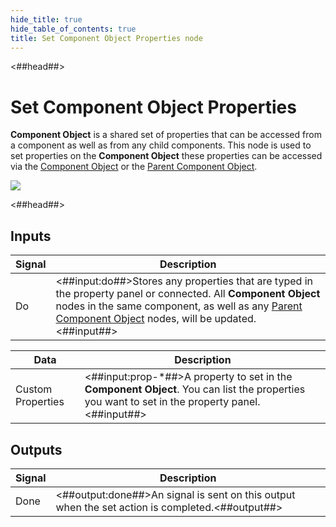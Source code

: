 ```yaml
---
hide_title: true
hide_table_of_contents: true
title: Set Component Object Properties node
---
```


<##head##>

# Set Component Object Properties

**Component Object** is a shared set of properties that can be accessed from a component as well as from any child components. This node is used to set properties on the **Component Object** these properties can be accessed via the [Component Object](/nodes/component-utilities/component-object) or the [Parent Component Object](/nodes/component-utilities/parent-component-object).

<div className="ndl-image-with-background l">

![](/nodes/component-utilities/set-component-object-properties/set-component-object-properties.png)

</div>

<##head##>

## Inputs

| Signal                                 | Description                                                                                                                                                                                                                                                                   |
| -------------------------------------- | ----------------------------------------------------------------------------------------------------------------------------------------------------------------------------------------------------------------------------------------------------------------------------- |
| <span className="ndl-signal">Do</span> | <##input:do##>Stores any properties that are typed in the property panel or connected. All **Component Object** nodes in the same component, as well as any [Parent Component Object](/nodes/component-utilities/parent-component-object) nodes, will be updated. <##input##> |

| Data                                                | Description                                                                                                                                     |
| --------------------------------------------------- | ----------------------------------------------------------------------------------------------------------------------------------------------- |
| <span className="ndl-data">Custom Properties</span> | <##input:prop-\*##>A property to set in the **Component Object**. You can list the properties you want to set in the property panel.<##input##> |

## Outputs

| Signal                                   | Description                                                                                     |
| ---------------------------------------- | ----------------------------------------------------------------------------------------------- |
| <span className="ndl-signal">Done</span> | <##output:done##>An signal is sent on this output when the set action is completed.<##output##> |
